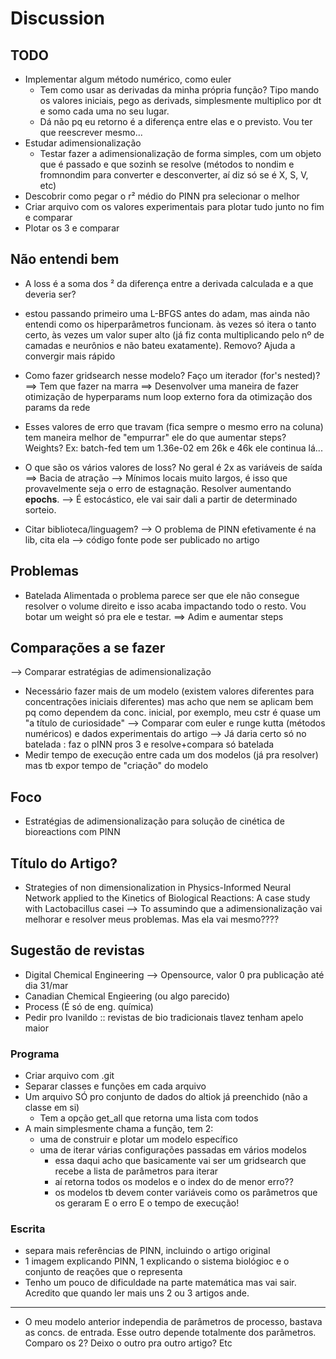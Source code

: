 # Discussion

## TODO
- Implementar algum método numérico, como euler
    - Tem como usar as derivadas da minha própria função? Tipo mando os valores iniciais, pego as derivads, simplesmente multiplico por dt e somo cada uma no seu lugar.
    - Dá não pq eu retorno é a diferença entre elas e o previsto. Vou ter que reescrever mesmo...
- Estudar adimensionalização
    - Testar fazer a adimensionalização de forma simples, com um objeto que é passado e que sozinh se resolve (métodos to nondim e fromnondim para converter e desconverter, aí diz só se é X, S, V, etc)
- Descobrir como pegar o r² médio do PINN pra selecionar o melhor
- Criar arquivo com os valores experimentais para plotar tudo junto no fim e comparar
- Plotar os 3 e comparar

## Não entendi bem
- A loss é a soma dos ² da diferença entre a derivada calculada e a que deveria ser?
    
- estou passando primeiro uma L-BFGS antes do adam, mas ainda não entendi como os hiperparâmetros funcionam. às vezes só itera o tanto certo, às vezes um valor super alto (já fiz conta multiplicando pelo nº de camadas e neurônios e não bateu exatamente). Removo? Ajuda a convergir mais rápido
- Como fazer gridsearch nesse modelo? Faço um iterador (for's nested)?
    ==> Tem que fazer na marra
    ==> Desenvolver uma maneira de fazer otimização de hyperparams num loop externo fora da otimização dos params da rede
- Esses valores de erro que travam (fica sempre o mesmo erro na coluna) tem maneira melhor de "empurrar" ele do que aumentar steps? Weights? Ex: batch-fed tem um 1.36e-02 em 26k e 46k ele continua lá...
- O que são os vários valores de loss? No geral é 2x as variáveis de saída
    ==> Bacia de atração --> Mínimos locais muito largos, é isso que provavelmente
    seja o erro de estagnação. Resolver aumentando **epochs**.
        --> É estocástico, ele vai sair dali a partir de determinado sorteio.
- Citar biblioteca/linguagem?
    --> O problema de PINN efetivamente é na lib, cita ela
    --> código fonte pode ser publicado no artigo

## Problemas
- Batelada Alimentada o problema parece ser que ele não consegue resolver o volume direito e isso acaba impactando todo o resto. Vou botar um weight só pra ele e testar.
    ==> Adim e aumentar steps

## Comparações a se fazer
--> Comparar estratégias de adimensionalização
- Necessário fazer mais de um modelo (existem valores diferentes para concentrações iniciais diferentes) mas acho que nem se aplicam bem pq como dependem da conc. inicial, por exemplo, meu cstr é quase um "a título de curiosidade"
--> Comparar com euler e runge kutta (métodos numéricos) e dados experimentais do artigo
--> Já daria certo só no batelada : faz o pINN pros 3 e resolve+compara só batelada
- Medir tempo de execução entre cada um dos modelos (já pra resolver) mas tb expor tempo de "criação" do modelo


## Foco
<!-- - Aplicar PINN a bio-reações, em específico a solução da reação de produção do ácido lático pela bactéria Lactobacillus casey usando como substrato Lactose de Whey (Altiok 2006) -->
- Estratégias de adimensionalização para solução de cinética de bioreactions com PINN

## Título do Artigo?
<!-- - Physics-Informed Neural Network applied to Biological Reactions: A Lactic Acid Production case study -->
- Strategies of non dimensionalization in Physics-Informed Neural Network applied to the Kinetics of Biological Reactions: A case study with Lactobacillus casei
    --> To assumindo que a adimensionalização vai melhorar e resolver meus problemas. Mas ela vai mesmo????

## Sugestão de revistas
- Digital Chemical Engineering --> Opensource, valor 0 pra publicação até dia 31/mar
- Canadian Chemical Engieering (ou algo parecido)
- Process (É só de eng. química)
- Pedir pro Ivanildo :: revistas de bio tradicionais tlavez tenham apelo maior


### Programa
- Criar arquivo com .git
- Separar classes e funções em cada arquivo
- Um arquivo SÓ pro conjunto de dados do altiok já preenchido (não a classe em si)
    - Tem a opção get_all que retorna uma lista com todos
- A main simplesmente chama a função, tem 2:
    - uma de construir e plotar um modelo específico
    - uma de iterar várias configurações passadas em vários modelos
        - essa daqui acho que basicamente vai ser um gridsearch que recebe a lista de parâmetros
        para iterar
        - aí retorna todos os modelos e o index do de menor erro??
        - os modelos tb devem conter variáveis como os parâmetros que os geraram E o erro E o tempo de execução!

### Escrita
- separa mais referências de PINN, incluindo o artigo original
- 1 imagem explicando PINN, 1 explicando o sistema biológioc e o conjunto de reações que o representa
- Tenho um pouco de dificuldade na parte matemática mas vai sair. Acredito que quando ler mais uns 2 ou 3 artigos ande.


---------------------------------
- O meu modelo anterior independia de parâmetros de processo, bastava as concs. de entrada. Esse outro depende totalmente dos parâmetros. Comparo os 2? Deixo o outro pra outro artigo? Etc